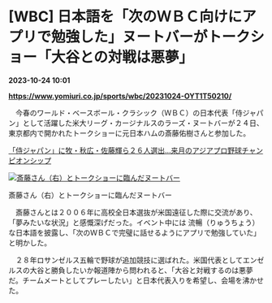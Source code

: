 # [WBC] 日本語を「次のＷＢＣ向けにアプリで勉強した」ヌートバーがトークショー「大谷との対戦は悪夢」

**2023-10-24 10:01**

**https://www.yomiuri.co.jp/sports/wbc/20231024-OYT1T50210/**

　今春のワールド・ベースボール・クラシック（ＷＢＣ）の日本代表「侍ジャパン」として活躍した米大リーグ・カージナルスのラーズ・ヌートバーが２４日、東京都内で開かれたトークショーに元日本ハムの斎藤佑樹さんと参加した。

[「侍ジャパン」に牧・秋広・佐藤輝ら２６人選出…来月のアジアプロ野球チャンピオンシップ](https://www.yomiuri.co.jp/sports/npb/20231024-OYT1T50180/)

[![斎藤さん（右）とトークショーに臨んだヌートバー](https://www.yomiuri.co.jp/media/2023/10/20231024-OYT1I50145-1.jpg)](https://www.yomiuri.co.jp/pluralphoto/20231024-OYT1I50145/)

斎藤さん（右）とトークショーに臨んだヌートバー

　斎藤さんとは２００６年に高校全日本選抜が米国遠征した際に交流があり、「夢みたいな状況」と感慨深げだった。イベント中には 流暢（りゅうちょう） な日本語を披露し、「次のＷＢＣで完璧に話せるようにアプリで勉強していた」と明かした。

　２８年ロサンゼルス五輪で野球が追加競技に選ばれた。米国代表としてエンゼルスの大谷と勝負したいか報道陣から問われると、「大谷と対戦するのは悪夢だ。チームメートとしてプレーしたい」と日本代表入りを希望し、会場を沸かせた。